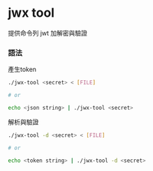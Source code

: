 # jwx tool

提供命令列 jwt 加解密與驗證

### 語法

產生token
```sh
./jwx-tool <secret> < [FILE]

# or

echo <json string> | ./jwx-tool <secret>

```

解析與驗證

```sh
./jwx-tool -d <secret> < [FILE]

# or

echo <token string> | ./jwx-tool -d <secret>
```


